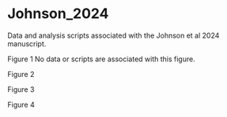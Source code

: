 # Johnson_2024
Data and analysis scripts associated with the Johnson et al 2024 manuscript.

Figure 1
No data or scripts are associated with this figure.

Figure 2

Figure 3

Figure 4

